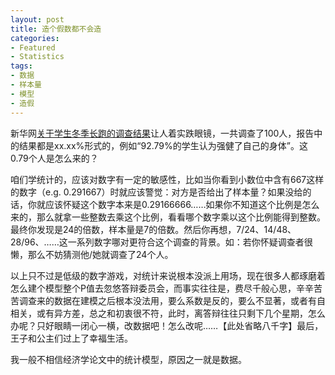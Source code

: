 ```yaml
---
layout: post
title: 造个假数都不会造
categories:
- Featured
- Statistics
tags:
- 数据
- 样本量
- 模型
- 造假
---
```


新华网[关于学生冬季长跑的调查结果](http://news.xinhuanet.com/society/2009-04/22/content_11230487.htm)让人着实跌眼镜，一共调查了100人，报告中的结果都是xx.xx%形式的，例如“92.79%的学生认为强健了自己的身体”。这0.79个人是怎么来的？

咱们学统计的，应该对数字有一定的敏感性，比如当你看到小数位中含有667这样的数字（e.g. 0.291667）时就应该警觉：对方是否给出了样本量？如果没给的话，你就应该怀疑这个数字本来是0.29166666……如果你不知道这个比例是怎么来的，那么就拿一些整数去乘这个比例，看看哪个数字乘以这个比例能得到整数。最终你发现是24的倍数，样本量是7的倍数。然后你再想，7/24、14/48、28/96、……这一系列数字哪对更符合这个调查的背景。如：若你怀疑调查者很懒，那么不妨猜测他/她就调查了24个人。

以上只不过是低级的数字游戏，对统计来说根本没派上用场，现在很多人都琢磨着怎么建个模型整个P值去忽悠答辩委员会，而事实往往是，费尽千般心思，辛辛苦苦调查来的数据在建模之后根本没法用，要么系数是反的，要么不显著，或者有自相关，或有异方差，总之和初衷很不符，此时，离答辩往往只剩下几个星期，怎么办呢？只好眼睛一闭心一横，改数据吧！怎么改呢……【此处省略八千字】最后，王子和公主们过上了幸福生活。

我一般不相信经济学论文中的统计模型，原因之一就是数据。
